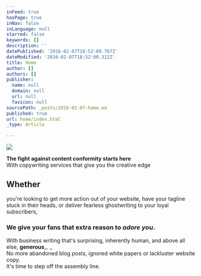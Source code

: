 ```yaml
---
inFeed: true
hasPage: true
inNav: false
inLanguage: null
starred: false
keywords: []
description: ''
datePublished: '2016-02-07T18:52:09.767Z'
dateModified: '2016-02-07T18:52:00.312Z'
title: Home
author: []
authors: []
publisher:
  name: null
  domain: null
  url: null
  favicon: null
sourcePath: _posts/2016-02-07-home.md
published: true
url: home/index.html
_type: Article

---
```

![](https://the-grid-user-content.s3-us-west-2.amazonaws.com/b0813f30-dba5-41c3-aeed-469e77a2a81b.jpg)

**The fight against content conformity starts here**  
With copywriting services that give you the creative edge

## Whether
you're looking to get more action out of your website, have your 
tagline stuck in their heads, or deliver fearless ghostwriting to your 
loyal subscribers,

### We give your fans that extra reason to _adore you_.

With business writing that's surprising, inherently human, and above all else, **generous**_. _  
No more abandoned blog posts, ignored white papers or lackluster website copy.  
It's time to step off the assembly line.